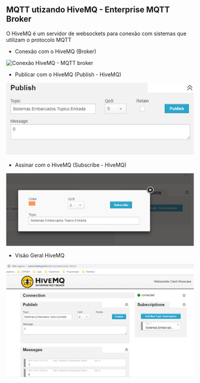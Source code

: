 MQTT utizando HiveMQ - Enterprise MQTT Broker
------
O HiveMQ é um servidor de websockets para conexão com sistemas que utilizam o protocolo MQTT
* Conexão com o HiveMQ (Broker)

![Conexão HiveMQ - MQTT broker](../../../../Imagens/ConexãoHive.png)

* Publicar com o HiveMQ (Publish - HiveMQ)

![Conexão HiveMQ - MQTT broker](../../../../Imagens/PublicarHive.png)

* Assinar com o HiveMQ (Subscribe - HiveMQ)

![Conexão HiveMQ - MQTT broker](../../../../Imagens/AssinarHive.png)

* Visão Geral HiveMQ

![Conexão HiveMQ - MQTT broker](../../../../Imagens/Hive.png)

      
